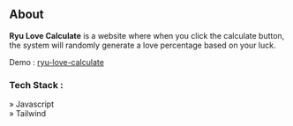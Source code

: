 <h2>About</h2>
<p><b>Ryu Love Calculate</b> is a website where when you click the calculate button, the system will randomly generate a love percentage based on your luck.</p>

<p>Demo : <a href="https://ryu-love-calculate.vercel.app">ryu-love-calculate</a></p>

<h3>Tech Stack : </h3>
» Javascript <br>
» Tailwind

